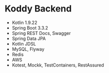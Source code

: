 # Koddy Backend

- Kotlin 1.9.22
- Spring Boot 3.3.2
- Spring REST Docs, Swagger
- Spring Data JPA
- Kotlin JDSL
- MySQL, Flyway
- Redis
- AWS
- Kotest, Mockk, TestContainers, RestAssured
